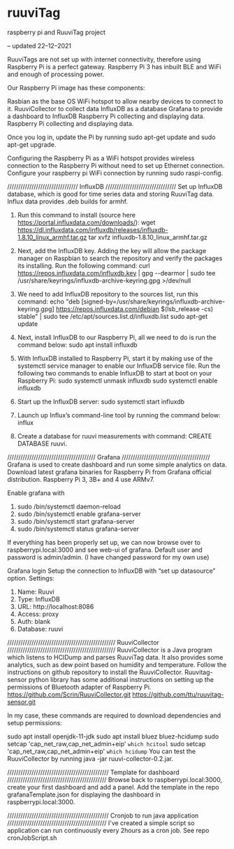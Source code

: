 # ruuviTag
raspberry pi and RuuviTag project

– updated 22–12–2021

RuuviTags are not set up with internet connectivity, therefore using Raspberry Pi is a perfect gateway. Raspberry Pi 3 has inbuilt BLE and WiFi and enough of processing power.

Our Raspberry Pi image has these components:

Rasbian as the base OS
WiFi hotspot to allow nearby devices to connect to it.
RuuviCollector to collect data
InfluxDB as a database
Grafana to provide a dashboard to InfluxDB
Raspberry Pi collecting and displaying data.
Raspberry Pi collecting and displaying data.

Once you log in, update the Pi by running sudo apt-get update and sudo apt-get upgrade.

Configuring the Raspberry Pi as a WiFi hotspot provides wireless connection to the Raspberry Pi without need to set up Ethernet connection. Configure your raspberry pi WiFi connection by running sudo raspi-config.

////////////////////////////////
InfluxDB
////////////////////////////////
Set up InfluxDB database, which is good for time series data and storing RuuviTag data. Influx data provides .deb builds for armhf. 

1. Run this command to install (source here https://portal.influxdata.com/downloads/):
wget https://dl.influxdata.com/influxdb/releases/influxdb-1.8.10_linux_armhf.tar.gz
tar xvfz influxdb-1.8.10_linux_armhf.tar.gz

2. Next, add the InfluxDB key. Adding the key will allow the package manager on Raspbian to search the repository and verify the packages its installing. Run the following command: curl https://repos.influxdata.com/influxdb.key | gpg --dearmor | sudo tee /usr/share/keyrings/influxdb-archive-keyring.gpg >/dev/null

3. We need to add InfluxDB repository to the sources list, run this command:
echo "deb [signed-by=/usr/share/keyrings/influxdb-archive-keyring.gpg] https://repos.influxdata.com/debian $(lsb_release -cs) stable" | sudo tee /etc/apt/sources.list.d/influxdb.list
sudo apt-get update

4. Next, install InfluxDB to our Raspberry Pi, all we need to do is run the command below:
sudo apt install influxdb

5. With InfluxDB installed to Raspberry Pi, start it by making use of the systemctl service manager to enable our InfluxDB service file.
Run the following two commands to enable InfluxDB to start at boot on your Raspberry Pi:
sudo systemctl unmask influxdb
sudo systemctl enable influxdb

6. Start up the InfluxDB server: 
sudo systemctl start influxdb

7. Launch up Influx’s command-line tool by running the command below:
influx

9.  Create a database for ruuvi measurements with command: CREATE DATABASE ruuvi.

////////////////////////////////////////
Grafana
////////////////////////////////////////
Grafana is used to create dashboard and run some simple analytics on data. Download latest grafana binaries for Raspberry Pi from Grafana official distribution. Raspberry Pi 3, 3B+ and 4 use ARMv7.

Enable grafana with

1. sudo /bin/systemctl daemon-reload
2. sudo /bin/systemctl enable grafana-server
3. sudo /bin/systemctl start grafana-server
4. sudo /bin/systemctl status grafana-server

If everything has been properly set up, we can now browse over to raspberrypi.local:3000 and see web-ui of grafana. Default user and password is admin/admin. (I have changed password for my own use)

Grafana login
Setup the connection to InfluxDB with “set up datasource” option. Settings:

1. Name: Ruuvi
2. Type: InfluxDB 
3. URL: http://localhost:8086
4. Access: proxy
5. Auth: blank
6. Database: ruuvi

/////////////////////////////////////////////////
RuuviCollector
/////////////////////////////////////////////////
RuuviCollector is a Java program which listens to HCIDump and parses RuuviTag data. It also provides some analytics, such as dew point based on humidity and temperature. Follow the instructions on github repository to install the RuuviCollector. Ruuvitag-sensor python library has some additional instructions on setting up the permissions of Bluetooth adapter of Raspberry Pi.
https://github.com/Scrin/RuuviCollector.git
https://github.com/ttu/ruuvitag-sensor.git

In my case, these commands are required to download dependencies and setup permissions:

sudo apt install openjdk-11-jdk
sudo apt install bluez bluez-hcidump
sudo setcap 'cap_net_raw,cap_net_admin+eip' `which hcitool`
sudo setcap 'cap_net_raw,cap_net_admin+eip' `which hcidump`
You can test the RuuviCollector by running
java -jar ruuvi-collector-0.2.jar. 

//////////////////////////////////////////////
Template for dashboard
/////////////////////////////////////////////
Browse back to raspberrypi.local:3000, create your first dashboard and add a panel. 
Add the template in the repo grafanaTemplate.json for displaying the dashboard in raspberrypi.local:3000.

//////////////////////////////////////////////
Cronjob to run java application
/////////////////////////////////////////////
I've created a simple script so application can run continuously every 2hours as a cron job. See repo cronJobScript.sh
